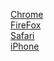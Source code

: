 [Chrome](chrome/index.md)  
[FireFox](firefox/index.md)  
[Safari](safari/index.md)  
[iPhone](iphone/index.md)  
